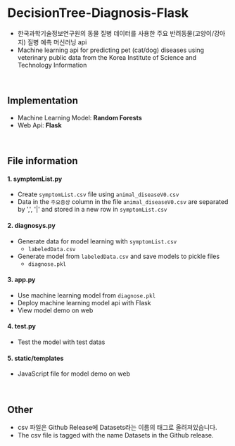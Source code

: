 # DecisionTree-Diagnosis-Flask

* 한국과학기술정보연구원의 동물 질병 데이터를 사용한 주요 반려동물(고양이/강아지) 질병 예측 머신러닝 api
* Machine learning api for predicting pet (cat/dog) diseases using veterinary public data from the Korea Institute of Science and Technology Information

</br>

## Implementation

* Machine Learning Model: **Random Forests**
* Web Api: **Flask**

</br>

## File information

#### 1. symptomList.py
*  Create `symptomList.csv` file using `animal_diseaseV0.csv`
*  Data in the `주요증상` column in the file `animal_diseaseV0.csv` are separated by ',', '|' and stored in a new row in `symptomList.csv`

#### 2. diagnosys.py
  * Generate data for model learning with `symptomList.csv`
    * `labeledData.csv`
  * Generate model from `labeledData.csv` and save models to pickle files
    * `diagnose.pkl`

#### 3. app.py
 * Use machine learning model from `diagnose.pkl`
 * Deploy machine learning model api with Flask
 * View model demo on web

#### 4. test.py
* Test the model with test datas

#### 5. static/templates
* JavaScript file for model demo on web

</br>


## Other
* csv 파일은 Github Release에 Datasets라는 이름의 태그로 올려져있습니다.
* The csv file is tagged with the name Datasets in the Github release.
  
